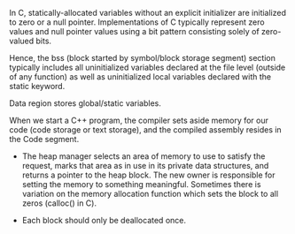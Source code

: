 In C, statically-allocated variables without an explicit initializer are initialized to zero
or a null pointer. Implementations of C typically represent zero values and null pointer values
 using a bit pattern consisting solely of zero-valued bits.

 Hence, the bss (block started by symbol/block storage segment) section typically includes
 all uninitialized variables declared at the file level (outside of any function) as well as
 uninitialized local variables declared with the static keyword.

 Data region stores global/static variables.

When we start a C++ program, the compiler sets aside memory for our code (code storage or text storage), and the
compiled assembly resides in the Code segment.


- The heap manager selects an area of memory to use to satisfy the request, marks that area as in use in its private data
structures, and returns a pointer to the heap block. The new owner is responsible for setting the
memory to something meaningful. Sometimes there is variation on the memory allocation function
which sets the block to all zeros (calloc() in C).

- Each block should only be deallocated once.
